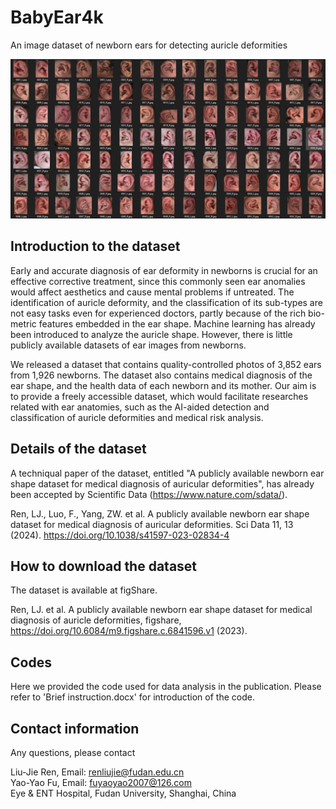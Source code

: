 # BabyEar4k
An image dataset of newborn ears for detecting auricle deformities

![image text](https://github.com/willowfly/BabyEar4k/blob/main/babyEar4k.png?raw=true)

## Introduction to the dataset
Early and accurate diagnosis of ear deformity in newborns is crucial for an effective corrective treatment, 
since this commonly seen ear anomalies would affect aesthetics and cause mental problems if untreated. 
The identification of auricle deformity, and the classification of its sub-types are not easy tasks even for experienced doctors, 
partly because of the rich bio-metric features embedded in the ear shape. Machine learning has already been introduced to analyze the auricle shape. 
However, there is little publicly available datasets of ear images from newborns. 

We released a dataset that contains quality-controlled photos of 3,852 ears from 1,926 newborns. 
The dataset also contains medical diagnosis of the ear shape, and the health data of each newborn and its mother. 
Our aim is to provide a freely accessible dataset, which would facilitate researches related with ear anatomies, 
such as the AI-aided detection and classification of auricle deformities and medical risk analysis. 

## Details of the dataset
A techniqual paper of the dataset, entitled "A publicly available newborn ear shape dataset for medical diagnosis of auricular deformities", has already been accepted by Scientific Data (https://www.nature.com/sdata/).

Ren, LJ., Luo, F., Yang, ZW. et al. A publicly available newborn ear shape dataset for medical diagnosis of auricular deformities. Sci Data 11, 13 (2024). https://doi.org/10.1038/s41597-023-02834-4

## How to download the dataset
The dataset is available at figShare. 

Ren, LJ. et al. A publicly available newborn ear shape dataset for medical diagnosis of auricle deformities, figshare, https://doi.org/10.6084/m9.figshare.c.6841596.v1 (2023).

## Codes
Here we provided the code used for data analysis in the publication. Please refer to 'Brief instruction.docx' for introduction of the code.

## Contact information
Any questions, please contact

Liu-Jie Ren, Email: renliujie@fudan.edu.cn <br/>
Yao-Yao Fu, Email: fuyaoyao2007@126.com <br/>
Eye & ENT Hospital, Fudan University, Shanghai, China
